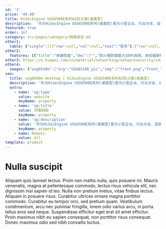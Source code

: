 ```yaml
---
id: '1'
price: '49.40'
title: HiSecEngine USG6500E系列AI防火墙(桌面型)
description:  '华为HiSecEngine USG6500E系列(桌面型)是为小型企业、行业分支、连锁商业机构设计开发的新一代的桌面型AI防火墙。除了传统防火墙管理模式，还支持云管模式。云管模式为大量分支机构安全接入网络提供了即插即用、业务配置自动化、运维自动化可视化和网络大数据分析等优势。产品提供模式匹配以及加解密业务处理加速能力，使得防火墙处理内容安全检测、IPSec等业务的性能显著提升。'
featured: true
order: 167
category: src/pages/category/网络安全.md
other1: 
  table: {"single":[[{"row":null,"col":null,"text":"型号"},{"row":null,"col":null,"text":"USG6510E"},{"row":null,"col":null,"text":"USG6530E"}],[{"row":null,"col":null,"text":"固定接口"},{"row":null,"col":null,"text":"2*GE(SFP)+10*GE"},{"row":null,"col":null,"text":"2*10GE(SFP+)+10*GE"}],[{"row":null,"col":null,"text":"产品形态"},{"row":null,"col":"2","text":"桌面"}],[{"row":null,"col":null,"text":"本地存储"},{"row":null,"col":"2","text":"选配，可扩展 128GB Micro-SD卡"}],[{"row":null,"col":null,"text":"一体化防护"},{"row":null,"col":"2","text":"集传统防火墙、VPN、入侵防御、防病毒、数据防泄漏、带宽管理、Anti-DDoS、URL过滤、反垃圾邮件等多种功能于一身，全局配置视图和一体化策略管理。"}],[{"row":null,"col":null,"text":"应用识别与管控"},{"row":null,"col":null,"text":"识别500+应用，访问控制精度到应用功能，例如：区分微信的文字和语音。应用识别与入侵检测、防病毒、内容过滤相结合，提高检测性能和准确率。"},{"row":null,"col":null,"text":"识别1500+应用，访问控制精度到应用功能，例如：区分微信的文字和语音。应用识别与入侵检测、防病毒、内容过滤相结合，提高检测性能和准确率。"}],[{"row":null,"col":null,"text":"带宽管理"},{"row":null,"col":"2","text":"在识别业务应用的基础上，可管理每用户/IP使用的带宽, 确保关键业务和关键用户的网络体验。管控方式包括：限制最大带宽或保障最小带宽、应用的策略路由、修改应用转发优先级等。"}],[{"row":null,"col":null,"text":"入侵防御与Web防护"},{"row":null,"col":"2","text":"第一时间获取最新威胁信息，准确检测并防御针对漏洞的攻击。可防护各种针对web的攻击，包括SQL注入攻击和跨站脚本攻击等。"}],[{"row":null,"col":null,"text":"云管理模式"},{"row":null,"col":"2","text":"设备自行向云管理平台发起认证注册，实现即插即用，简化网络创建和开局\n远程业务配置管理、设备监控故障管理，实现海量设备的云端管理\n"}],[{"row":null,"col":null,"text":"云应用安全感知"},{"row":null,"col":"2","text":"可对企业云应用进行精细化和差异化的控制，满足企业对用户使用云应用的管控需求。"}]]}
other2:
  features: [{"title":"卓越性能","dec":["","防火墙防御能力100%发挥，未知威胁检测性能提升5倍",""]},{"title":"智能防御","dec":["","网络边缘威胁实时处置，未知威胁检测准确率高达99%以上",""]},{"title":"极简运维","dec":["","基于业务部署与变更策略，安全运维OPEX降低80%以上",""]}]
other3: https://e.huawei.com/cn/material/networking/networksecurity/c4a93fa1cb3442ba9bce8c8fccd2c859
other4:
  images: {"usg6510e":{"org":"USG6510E_pic","img":["front.png","front_top.png","rear_left.png","rear_top.png"]}}
seo:
  title: usg6500e-desktop | HiSecEngine USG6500E系列AI防火墙(桌面型)	 | null | 防火墙及应用安全网关 | 网络安全 | 企业网络
  description: '华为HiSecEngine USG6500E系列(桌面型)是为小型企业、行业分支、连锁商业机构设计开发的新一代的桌面型AI防火墙。除了传统防火墙管理模式，还支持云管模式。云管模式为大量分支机构安全接入网络提供了即插即用、业务配置自动化、运维自动化可视化和网络大数据分析等优势。产品提供模式匹配以及加解密业务处理加速能力，使得防火墙处理内容安全检测、IPSec等业务的性能显著提升。'
  extra:
    - name: 'og:type'
      value: website
      keyName: property
    - name: 'og:title'
      value: 河南网田
      keyName: property
    - name: 'og:description'
      value: '华为HiSecEngine USG6500E系列(桌面型)是为小型企业、行业分支、连锁商业机构设计开发的新一代的桌面型AI防火墙。除了传统防火墙管理模式，还支持云管模式。云管模式为大量分支机构安全接入网络提供了即插即用、业务配置自动化、运维自动化可视化和网络大数据分析等优势。产品提供模式匹配以及加解密业务处理加速能力，使得防火墙处理内容安全检测、IPSec等业务的性能显著提升。'
      keyName: property
    - name: Robots
      value: all
template: product
---
```


# Nulla suscipit

Aliquam quis laoreet lectus. Proin non mattis nulla, quis posuere mi. Mauris venenatis, magna at pellentesque commodo, lectus risus vehicula elit, nec dignissim nisl sapien id leo. Nulla non pretium metus, vitae finibus lectus. Aliquam in posuere risus. Curabitur ultrices ornare magna porttitor commodo. Curabitur eu tempor orci, sed pretium quam. Vestibulum condimentum, arcu nec pulvinar fringilla, lorem odio varius arcu, in porta tellus eros sed neque. Suspendisse efficitur eget erat sit amet efficitur. Proin maximus nibh eu sapien consequat, non porttitor risus consequat. Donec maximus odio sed nibh convallis luctus.
